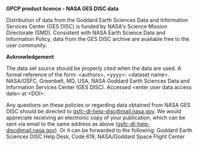 **GPCP product licence - NASA GES DISC data**

Distribution of data from the Goddard Earth Sciences Data and Information Services Center (GES DISC) is funded by NASA's Science Mission Directorate (SMD). Consistent with NASA Earth Science Data and Information Policy, data from the GES DISC archive are available free to the user community.

**Acknowledgement**: 

The data set source should be properly cited when the data are used. A formal reference
of the form: &lt;authors&gt;, &lt;yyyy&gt;: &lt;dataset name&gt;. NASA/GSFC, Greenbelt, MD, USA, NASA Goddard Earth Sciences Data and Information Services Center (GES DISC). Accessed &lt;enter user data access date&gt; at &lt;DOI&gt;.

Any questions on these policies or regarding data obtained from NASA GES DISC should
be directed to gsfc-dl-help-disc@mail.nasa.gov.
We would appreciate receiving an electronic copy of your publication, which can be sent via email to the same address as above (gsfc-dl-help-disc@mail.nasa.gov).
Or it can be forwarded to the following: 
Goddard Earth Sciences DISC Help Desk, Code 619, NASA/Goddard Space Flight Center

